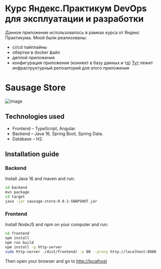 # Курс Яндекс.Практикум DevOps для эксплуатации и разработки
Данное приложение использовалось в рамках курса от Яндекс Практикума.
Мной были реализованы:
- ci/cd пайплайны
- обертки в docker файл
- деплой приложения
- конфигурация приложения (коннект в базу данных и тд)
[Тут](https://github.com/antonaleks/ya-praktikum-infra) лежит инфраструктурный репозиторий для этого приложения

# Sausage Store

![image](https://user-images.githubusercontent.com/9394918/121517767-69db8a80-c9f8-11eb-835a-e98ca07fd995.png)


## Technologies used

* Frontend – TypeScript, Angular.
* Backend  – Java 16, Spring Boot, Spring Data.
* Database – H2.

## Installation guide
### Backend

Install Java 16 and maven and run:

```bash
cd backend
mvn package
cd target
java -jar sausage-store-0.0.1-SNAPSHOT.jar
```

### Frontend

Install NodeJS and npm on your computer and run:

```bash
cd frontend
npm install
npm run build
npm install -g http-server
sudo http-server ./dist/frontend/ -p 80 --proxy http://localhost:8080
```

Then open your browser and go to [http://localhost](http://localhost)
